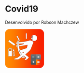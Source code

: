 # Covid19
Desenvolvido por Robson Machczew

![Alt text](https://github.com/hubosong/kmcalc/blob/master/app/src/main/res/drawable/logo_icon_new.png?raw=true "Logo")
